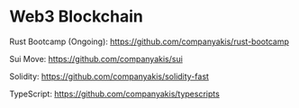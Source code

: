 # Web3 Blockchain

Rust Bootcamp (Ongoing):
https://github.com/companyakis/rust-bootcamp

Sui Move:
https://github.com/companyakis/sui

Solidity:
https://github.com/companyakis/solidity-fast

TypeScript:
https://github.com/companyakis/typescripts



